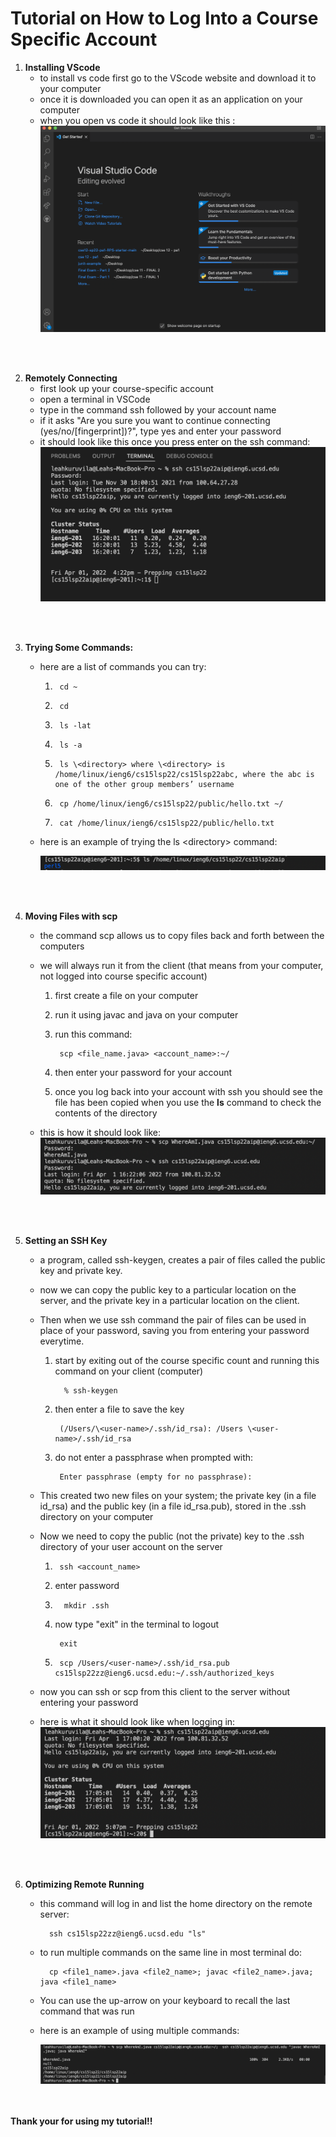 # Tutorial on How to Log Into a Course Specific Account


1. **Installing VScode**
    * to install vs code first go to the VScode website and download it to your computer
    * once it is downloaded you can open it as an application on your computer
    * when you open vs code it should look like this :
    ![Image](vscode.png)

<br/><br/>

2. **Remotely Connecting**
    * first look up your course-specific account
    * open a terminal in VSCode
    * type in the command ssh followed by your account name
    * if it asks "Are you sure you want to continue connecting (yes/no/\[fingerprint])?", type yes and enter your password 
    * it should look like this once you press enter on the ssh command:
![Image](screenshotFromLastWeek.png)

<br/><br/>

3. **Trying Some Commands:**
    * here are a list of commands you can try:

        1.      cd ~
        2.      cd
        3.      ls -lat
        4.      ls -a
        5.      ls \<directory> where \<directory> is /home/linux/ieng6/cs15lsp22/cs15lsp22abc, where the abc is one of the other group members’ username
        6.      cp /home/linux/ieng6/cs15lsp22/public/hello.txt ~/
        7.      cat /home/linux/ieng6/cs15lsp22/public/hello.txt

    * here is an example of trying the ls \<directory> command:

        ![Image](ls.png)

<br/><br/>        

4. **Moving Files with scp**
    * the command scp allows us to copy files back and forth between the computers
    * we will always run it from the client (that means from your computer, not logged into course specific account)

        1. first create a file on your computer
        2. run it using javac and java on your computer
        3. run this command:

                scp <file_name.java> <account_name>:~/
        4. then enter your password for your account
        5. once you log back into your account with ssh you should see the file has been copied when you use the **ls** command to check the contents of the directory 
    * this is how it should look like:
    ![Image](copying.png)


<br/><br/>    
 

 5. **Setting an SSH Key**

    * a program, called ssh-keygen, creates a pair of files called the public key and private key. 
    * now we can copy the public key to a particular location on the server, and the private key in a particular location on the client. 
    * Then when we use ssh command the pair of files can be used in place of your password, saving you from entering your password everytime.

        1. start by exiting out of the course specific count and running this command on your client (computer)

                 % ssh-keygen

        2. then enter a file to save the key

                (/Users/\<user-name>/.ssh/id_rsa): /Users \<user-name>/.ssh/id_rsa
        3. do not enter a passphrase when prompted with:

                Enter passphrase (empty for no passphrase): 

    * This created two new files on your system; the private key (in a file id_rsa) and the public key (in a file id_rsa.pub), stored in the .ssh directory on your computer
    * Now we need to copy the public (not the private) key to the .ssh directory of your user account on the server
    
        1. 
                ssh <account_name>
        2. enter password 
        3.       mkdir .ssh
        4. now type "exit" in the terminal to logout

                exit
        5.      scp /Users/<user-name>/.ssh/id_rsa.pub cs15lsp22zz@ieng6.ucsd.edu:~/.ssh/authorized_keys

    * now you can ssh or scp from this client to the server without entering your password
    * here is what it should look like when logging in: 
    ![Image](login.png)


<br/><br/>


6. **Optimizing Remote Running**
    * this command will log in and list the home directory on the remote server:

            ssh cs15lsp22zz@ieng6.ucsd.edu "ls"
    * to run multiple commands on the same line in most terminal do:

            cp <file1_name>.java <file2_name>; javac <file2_name>.java; java <file1_name>
    * You can use the up-arrow on your keyboard to recall the last command that was run
    * here is an example of using multiple commands:

        ![Image](multiple.png)

<br/><br/>
**Thank your for using my tutorial!!**









